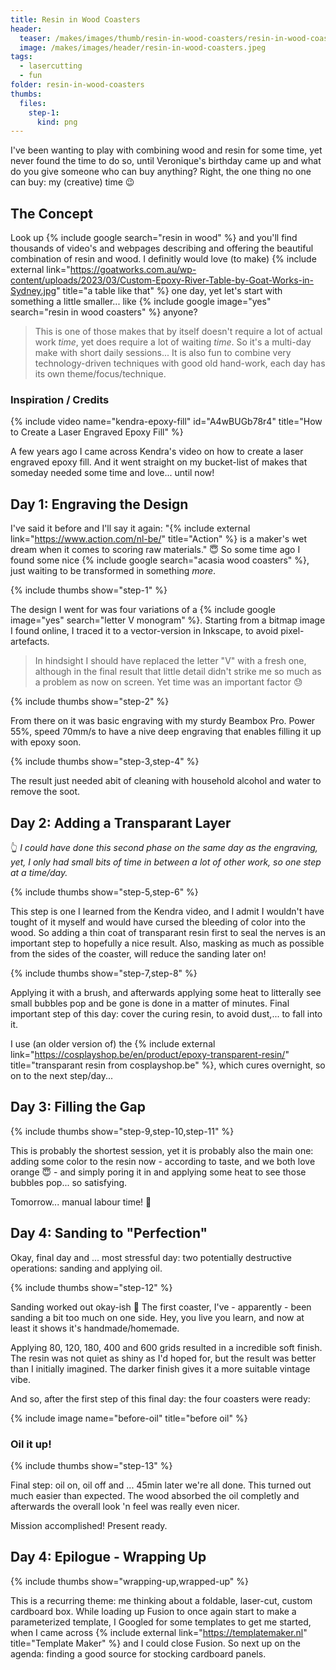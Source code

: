 ```yaml
---
title: Resin in Wood Coasters
header:
  teaser: /makes/images/thumb/resin-in-wood-coasters/resin-in-wood-coasters.jpeg
  image: /makes/images/header/resin-in-wood-coasters.jpeg
tags:
  - lasercutting
  - fun
folder: resin-in-wood-coasters
thumbs:
  files:
    step-1:
      kind: png
---
```


I've been wanting to play with combining wood and resin for some time, yet never found the time to do so, until Veronique's birthday came up and what do you give someone who can buy anything? Right, the one thing no one can buy: my (creative) time 😉

## The Concept

Look up {% include google search="resin in wood" %} and you'll find thousands of video's and webpages describing and offering the beautiful combination of resin and wood. I definitly would love (to make) {% include external link="https://goatworks.com.au/wp-content/uploads/2023/03/Custom-Epoxy-River-Table-by-Goat-Works-in-Sydney.jpg" title="a table like that" %} one day, yet let's start with something a little smaller... like {% include google image="yes" search="resin in wood coasters" %} anyone?

> This is one of those makes that by itself doesn't require a lot of actual work _time_, yet does require a lot of waiting _time_. So it's a multi-day make with short daily sessions... It is also fun to combine very technology-driven techniques with good old hand-work, each day has its own theme/focus/technique.

### Inspiration / Credits

{% include video name="kendra-epoxy-fill" id="A4wBUGb78r4" title="How to Create a Laser Engraved Epoxy Fill" %}

A few years ago I came across Kendra's video on how to create a laser engraved epoxy fill. And it went straight on my bucket-list of makes that someday needed some time and love... until now!

## Day 1: Engraving the Design

I've said it before and I'll say it again: "{% include external link="https://www.action.com/nl-be/" title="Action" %} is a maker's wet dream when it comes to scoring raw materials." 😇 So some time ago I found some nice {% include google search="acasia wood coasters" %}, just waiting to be transformed in something _more_.

{% include thumbs show="step-1" %}

The design I went for was four variations of a {% include google image="yes" search="letter V monogram" %}. Starting from a bitmap image I found online, I traced it to a vector-version in Inkscape, to avoid pixel-artefacts.

> In hindsight I should have replaced the letter "V" with a fresh one, although in the final result that little detail didn't strike me so much as a problem as now on screen. Yet time was an important factor 😓

{% include thumbs show="step-2" %}

From there on it was basic engraving with my sturdy Beambox Pro. Power 55%, speed 70mm/s to have a nive deep engraving that enables filling it up with epoxy soon.

{% include thumbs show="step-3,step-4" %}

The result just needed abit of cleaning with household alcohol and water to remove the soot.

## Day 2: Adding a Transparant Layer

👆 _I could have done this second phase on the same day as the engraving, yet, I only had small bits of time in between a lot of other work, so one step at a time/day._

{% include thumbs show="step-5,step-6" %}

This step is one I learned from the Kendra video, and I admit I wouldn't have tought of it myself and would have cursed the bleeding of color into the wood. So adding a thin coat of transparant resin first to seal the nerves is an important step to hopefully a nice result. Also, masking as much as possible from the sides of the coaster, will reduce the sanding later on!

{% include thumbs show="step-7,step-8" %}

Applying it with a brush, and afterwards applying some heat to litterally see small bubbles pop and be gone is done in a matter of minutes. Final important step of this day: cover the curing resin, to avoid dust,... to fall into it.

I use (an older version of) the {% include external link="https://cosplayshop.be/en/product/epoxy-transparent-resin/" title="transparant resin from cosplayshop.be" %}, which cures overnight, so on to the next step/day...

## Day 3: Filling the Gap

{% include thumbs show="step-9,step-10,step-11" %}

This is probably the shortest session, yet it is probably also the main one: adding some color to the resin now - according to taste, and we both love orange 😇 - and simply poring it in and applying some heat to see those bubbles pop... so satisfying.

Tomorrow... manual labour time! 👷

## Day 4: Sanding to "Perfection"

Okay, final day and ... most stressful day: two potentially destructive operations: sanding and applying oil.

{% include thumbs show="step-12" %}

Sanding worked out okay-ish 🫣 The first coaster, I've - apparently - been sanding a bit too much on one side. Hey, you live you learn, and now at least it shows it's handmade/homemade.

Applying 80, 120, 180, 400 and 600 grids resulted in a incredible soft finish. The resin was not quiet as shiny as I'd hoped for, but the result was better than I initially imagined. The darker finish gives it a more suitable vintage vibe.

And so, after the first step of this final day: the four coasters were ready:

{% include image name="before-oil" title="before oil" %}

### Oil it up!

{% include thumbs show="step-13" %}

Final step: oil on, oil off and ... 45min later we're all done. This turned out much easier than expected. The wood absorbed the oil completly and afterwards the overall look 'n feel was really even nicer.

Mission accomplished! Present ready.

## Day 4: Epilogue - Wrapping Up

{% include thumbs show="wrapping-up,wrapped-up" %}

This is a recurring theme: me thinking about a foldable, laser-cut, custom cardboard box. While loading up Fusion to once again start to make a parameterized template, I Googled for some templates to get me started, when I came across {% include external link="https://templatemaker.nl" title="Template Maker" %} and I could close Fusion. So next up on the agenda: finding a good source for stocking cardboard panels.
